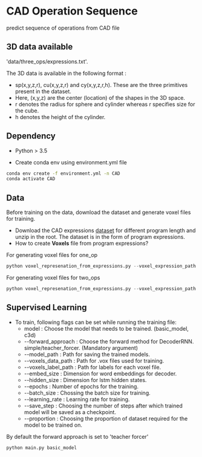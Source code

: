 # CAD Operation Sequence

predict sequence of operations from CAD file

## 3D data available

'data/three_ops/expressions.txt'.

The 3D data is available in the following format :

- sp(x,y,z,r), cu(x,y,z,r) and cy(x,y,z,r,h). These are the three primitives present in the dataset.
- Here, (x,y,z) are the center (location) of the shapes in the 3D space.
- r denotes the radius for sphere and cylinder whereas r specifies size for the cube.
- h denotes the height of the cylinder.

## Dependency

- Python > 3.5

- Create conda env using environment.yml file
```bash
conda env create -f environment.yml -n CAD
conda activate CAD
```

## Data

Before training on the data, download the dataset and generate voxel files for training.

- Download the CAD expressions [dataset](https://seafile.rlp.net/d/6f37b5ebaf4e492f8500/) for different program length and unzip in the root. The dataset is in the form of program expressions.
- How to create **Voxels** file from program expressions?

For generating voxel files for one_op
```python
python voxel_represenation_from_expressions.py --voxel_expression_path ./data/one_op/expressions_with_labels.csv --voxel_data_path ./data/one_op/voxel_representation
```

For generating voxel files for two_ops
```python
python voxel_represenation_from_expressions.py --voxel_expression_path ./data/two_ops/expressions_with_labels.csv --voxel_data_path ./data/two_ops/voxel_representation
```



## Supervised Learning

- To train, following flags can be set while running the training file:
    - model : Choose the model that needs to be trained. (basic_model, c3d)
    - --forward_approach : Choose the forward method for DecoderRNN. simple/teacher_forcer. (Mandatory argument)
    - --model_path : Path for saving the trained models.
    - --voxels_data_path : Path for .vox files used for training.
    - --voxels_label_path : Path for labels for each voxel file.
    - --embed_size : Dimension for word embeddings for decoder.
    - --hidden_size : Dimension for lstm hidden states.
    - --epochs : Number of epochs for the training.
    - --batch_size : Chossing the batch size for training.
    - --learning_rate : Learning rate for training.
    - --save_step : Choosing the number of steps after which trained model will be saved as a checkpoint.
    - --proportion : Choosing the proportion of dataset required for the model to be trained on.

By default the forward approach is set to 'teacher forcer'

```python
python main.py basic_model
```

